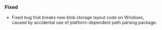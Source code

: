 ### Fixed
- Fixed bug that breaks new blob storage layout code on Windows, caused by accidental use of platform-dependent path parsing package.
